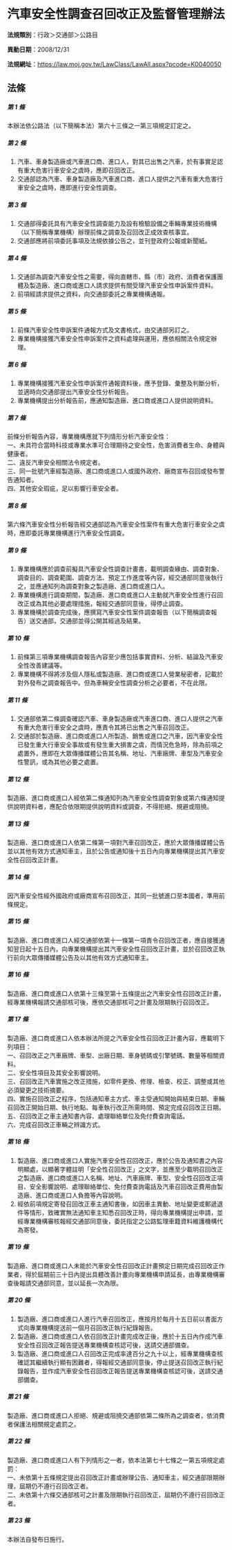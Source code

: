 # 汽車安全性調查召回改正及監督管理辦法

**法規類別**：行政＞交通部＞公路目

**異動日期**：2008/12/31  

**法規網址**：https://law.moj.gov.tw/LawClass/LawAll.aspx?pcode=K0040050





## 法條
##### 第 1 條
本辦法依公路法（以下簡稱本法）第六十三條之一第三項規定訂定之。

##### 第 2 條
1. 汽車、車身製造廠或汽車進口商、進口人，對其已出售之汽車，於有事實足認有重大危害行車安全之虞時，應即召回改正。
1. 交通部認為汽車、車身製造廠及汽車進口商、進口人提供之汽車有重大危害行車安全之虞時，應即進行安全性調查。

##### 第 3 條
1. 交通部得委託具有汽車安全性調查能力及設有檢驗設備之車輛專業技術機構（以下簡稱專業機構）辦理前條之調查及召回改正成效查核事宜。
1. 交通部應將前項委託事項及法規依據公告之，並刊登政府公報或新聞紙。

##### 第 4 條
1. 交通部為調查汽車安全性之需要，得向直轄市、縣（市）政府、消費者保護團體及製造廠、進口商或進口人請求提供有關受理汽車安全性申訴案件資料。
1. 前項經請求提供之資料，向交通部委託之專業機構通報。

##### 第 5 條
1. 前條汽車安全性申訴案件通報方式及文書格式，由交通部另訂之。
1. 專業機構接獲汽車安全性申訴案件之資料處理與運用，應依相關法令規定辦理。

##### 第 6 條
1. 專業機構接獲汽車安全性申訴案件通報資料後，應予登錄、彙整及判斷分析，並適時向交通部提出汽車安全性分析報告。
1. 專業機構提出分析報告前，應通知製造廠、進口商或進口人提供說明資料。

##### 第 7 條
前條分析報告內容，專業機構應就下列情形分析汽車安全性：  
一、未具符合當時科技或專業水準可合理期待之安全性，危害消費者生命、身體與健康者。  
二、違反汽車安全相關法令規定者。  
三、同一批號汽車經製造廠、進口商或進口人或國外政府、廠商宣布召回或發布警告通知者。  
四、其他安全瑕疵，足以影響行車安全者。

##### 第 8 條
第六條汽車安全性分析報告經交通部認為汽車安全性案件有重大危害行車安全之虞時，應即委託專業機構進行汽車安全性調查。

##### 第 9 條
1. 專業機構應於調查前擬具汽車安全性調查計畫書，載明調查緣由、調查對象、調查目的、調查範圍、調查方法、預定工作進度等內容，經交通部同意後執行之，並應通知列為調查對象之製造廠、進口商或進口人。
1. 專業機構進行調查期間，製造廠、進口商或進口人主動就汽車安全性進行召回改正或為其他必要處理措施，報經交通部同意後，得停止調查。
1. 專業機構於調查完成後，應撰寫汽車安全性案件調查報告（以下簡稱調查報告）送交通部，交通部並得公開其經過及結果。

##### 第 10 條
1. 前條第三項專業機構調查報告內容至少應包括事實資料、分析、結論及汽車安全性改善建議等。
1. 專業機構不得將涉及個人隱私或製造廠、進口商或進口人營業秘密者，記載於對外發布之調查報告中。但為車輛安全性調查分析之必要者，不在此限。

##### 第 11 條
1. 交通部依第二條調查確認汽車、車身製造廠或汽車進口商、進口人提供之汽車有重大危害行車安全之虞時，應責令其將已出售之汽車召回改正。
1. 交通部於製造廠、進口商或進口人所製造、銷售或進口之汽車，因汽車安全性已發生重大行車安全事故或有發生重大損害之虞，而情況危急時，除為前項之處置外，應即在大眾傳播媒體公告其名稱、地址、汽車廠牌、車型及汽車安全性警訊，或為其他必要之處置。

##### 第 12 條
製造廠、進口商或進口人經依第二條通知列為汽車安全性調查對象或第六條通知提供說明資料者，應配合依限期提供說明資料或調查，不得拒絕、規避或阻撓。

##### 第 13 條
製造廠、進口商或進口人依第二條第一項對汽車召回改正，應於大眾傳播媒體公告並以其他有效方式通知車主，且於公告或通知後十五日內向專業機構提出其汽車安全性召回改正計畫。

##### 第 14 條
因汽車安全性經外國政府或廠商宣布召回改正，其同一批號進口至本國者，準用前條規定。

##### 第 15 條
製造廠、進口商或進口人經交通部依第十一條第一項責令召回改正者，應自接獲通知翌日起十五日內，向專業機構提出其汽車安全性召回改正計畫，並於召回改正執行前向大眾傳播媒體公告及以其他有效方式通知車主。

##### 第 16 條
製造廠、進口商或進口人依第十三條至第十五條提出之汽車安全性召回改正計畫，經專業機構報請交通部核可後，應依交通部核可之計畫及限期執行召回改正。

##### 第 17 條
製造廠、進口商或進口人依本辦法所提之汽車安全性召回改正計畫內容，應載明下列項目：  
一、召回改正之汽車廠牌、車型、出廠日期、車身號碼或引擎號碼、數量等相關資料。  
二、安全性項目及其安全影響說明。  
三、召回改正汽車實施之改正措施，如零件更換、修理、檢查、校正、調整或其他必須變更之技術摘要。  
四、實施召回改正之程序，包括通知車主方式、車主受通知開始與結束日期、車輛召回改正開始日期、執行地點、每車執行改正所需時間、預定完成召回改正日期。  
五、召回改正之車主通知書內容、處理聯絡單位及免付費查詢電話。  
六、完成召回改正車輛之辨識方式。

##### 第 18 條
1. 製造廠、進口商或進口人實施汽車安全性召回改正，應於公告及通知書之內容明顯處，以顯著字體註明「安全性召回改正」之文字，並應至少載明召回改正之製造廠、進口商或進口人名稱、地址、汽車廠牌、車型、安全性召回改正項目、安全影響說明、處理聯絡單位、免付費查詢電話及汽車召回改正費用由製造廠、進口商或進口人負擔等內容說明。
1. 經依前項規定寄發召回改正車主通知書後，如因車主異動、地址變更或郵遞退件等情形，致確實無法通知車主知悉召回改正時，得向專業機構提出申請，並經專業機構審核報經交通部同意後，委託指定之公路監理車籍資料維護機構代為寄發。

##### 第 19 條
製造廠、進口商或進口人未能於汽車安全性召回改正計畫預定日期完成召回改正作業者，得於屆期前三十日內提出具體改善計畫向專業機構申請延長，由專業機構審查後報請交通部同意，並以延長一次為限。

##### 第 20 條
1. 製造廠、進口商或進口人進行汽車召回改正，應按月於每月十五日前以書面方式向專業機構提送前一個月召回改正執行紀錄報告。
1. 製造廠、進口商或進口人依召回改正計畫完成改正後，應於十五日內作成汽車安全性召回改正報告提送專業機構查核認可後，送請交通部備查。
1. 製造廠、進口商或進口人召回改正完成率達百分之九十以上，經專業機構查核確認其繼續執行顯有困難者，得報經交通部同意後，停止提送召回改正執行紀錄報告，並作成汽車安全性召回改正報告提送專業機構查核認可後，送請交通部備查。

##### 第 21 條
製造廠、進口商或進口人拒絕、規避或阻撓交通部依第二條所為之調查者，依消費者保護法相關規定處罰之。

##### 第 22 條
製造廠、進口商或進口人有下列情形之一者，依本法第七十七條之一第五項規定處罰：  
一、未依第十五條規定提出召回改正計畫或辦理公告、通知車主，經交通部限期辦理，屆期仍不遵行召回改正者。  
二、未依第十六條交通部核可之計畫及限期執行召回改正，屆期仍不遵行召回改正者。

##### 第 23 條
本辦法自發布日施行。


